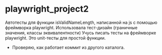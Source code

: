 # playwright_project2
Автотесты для функции isValidNameLength, написанной на js с помощью фреймворка playwright.
Использовала тест-дизайн (граничные значения, классы эквивалентности)
Учуcь писать тесты на фреймворке playwright.
Это unit-тесты для простой функции.

- Проверяю, как работает коммит из другого каталога.